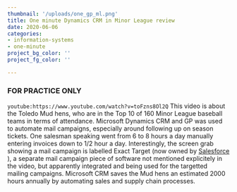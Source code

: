 ```yaml
---
thumbnail: '/uploads/one_gp_ml.png'
title: One minute Dynamics CRM in Minor League review
date: 2020-06-06
categories: 
- information-systems
- one-minute
project_bg_color: ''
project_fg_color: ''

---
```

### FOR PRACTICE ONLY
`youtube:https://www.youtube.com/watch?v=toFzns8Ol2Q`
This video is about the Toledo Mud hens, who are in the Top 10 of 160 Minor League baseball teams in terms of attendance.
Microsoft Dynamics CRM and GP was used to automate mail campaigns, especially around following up on season tickets.
One salesman speaking went from 6 to 8 hours a day manually entering invoices down to 1/2 hour a day.
Interestingly, the screen grab showing a mail campaign is labelled Exact Target (now owned by [Salesforce](https://www.forbes.com/sites/bruceupbin/2013/06/04/salesforce-to-buy-exacttarget-for-2-5-billion/) ), a separate mail campaign piece of software not mentioned explicitely in the video, but apparently integrated and being used for the targetted mailing campaigns.
Microsoft CRM saves the Mud hens an estimated 2000 hours annually by automating sales and supply chain processes.